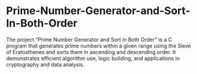 # Prime-Number-Generator-and-Sort-In-Both-Order
The project “Prime Number Generator and Sort in Both Order” is a C program that generates prime numbers within a given range using the Sieve of Eratosthenes and sorts them in ascending and descending order. It demonstrates efficient algorithm use, logic building, and applications in cryptography and data analysis.
